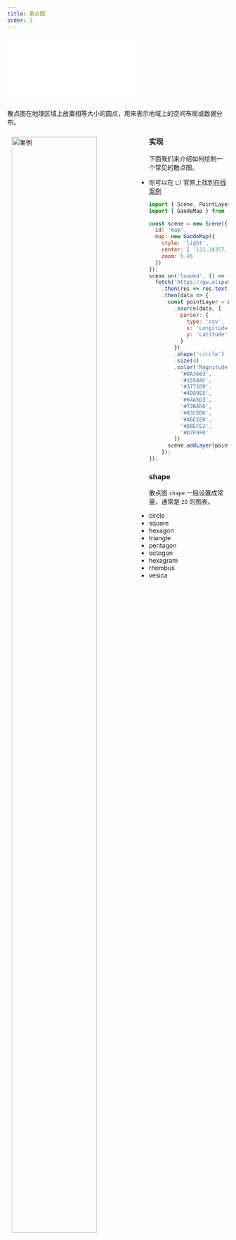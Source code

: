```yaml
---
title: 散点图
order: 2
---
```

<embed src="@/docs/common/style.md"></embed>

散点图在地理区域上放置相等大小的圆点，用来表示地域上的空间布局或数据分布。

<div>
  <div style="width:60%;float:left; margin: 10px;">
    <img  width="80%" alt="案例" src='https://gw.alipayobjects.com/mdn/antv_site/afts/img/A*LnlmQ7sFWigAAAAAAAAAAABkARQnAQ'>
  </div>
</div>

### 实现

下面我们来介绍如何绘制一个常见的散点图。

- 你可以在 `L7` 官网上找到[在线案例](/examples/point/scatter/#scatter)


```javascript
import { Scene, PointLayer } from '@antv/l7';
import { GaodeMap } from '@antv/l7-maps';

const scene = new Scene({
  id: 'map',
  map: new GaodeMap({
    style: 'light',
    center: [ -121.24357, 37.58264 ],
    zoom: 6.45
  })
});
scene.on('loaded', () => {
  fetch('https://gw.alipayobjects.com/os/basement_prod/6c4bb5f2-850b-419d-afc4-e46032fc9f94.csv')
    .then(res => res.text())
    .then(data => {
      const pointLayer = new PointLayer({})
        .source(data, {
          parser: {
            type: 'csv',
            x: 'Longitude',
            y: 'Latitude'
          }
        })
        .shape('circle')
        .size(4)
        .color('Magnitude', [
          '#0A3663',
          '#1558AC',
          '#3771D9',
          '#4D89E5',
          '#64A5D3',
          '#72BED6',
          '#83CED6',
          '#A6E1E0',
          '#B8EFE2',
          '#D7F9F0'
        ])
      scene.addLayer(pointLayer);
    });
});
```

### shape

散点图 `shape` 一般设置成常量，通常是 `2D` 的图表。

- circle
- square
- hexagon
- triangle
- pentagon
- octogon
- hexagram
- rhombus
- vesica




